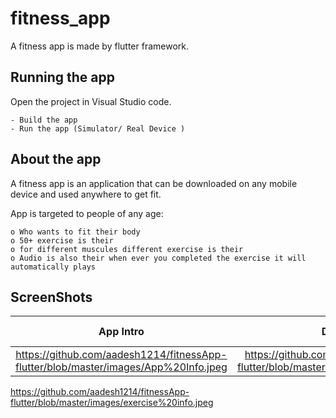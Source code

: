 # fitness_app

A fitness app is made by flutter framework.

## Running the app
  Open the project in Visual Studio code.
  
    - Build the app
    - Run the app (Simulator/ Real Device )

## About the app

A fitness app is an application that can be downloaded on any mobile device and used anywhere to get fit.

App is targeted to people of any age:
  
    o Who wants to fit their body
    o 50+ exercise is their
    o for different muscules different exercise is their
    o Audio is also their when ever you completed the exercise it will automatically plays 
    
## ScreenShots
App Intro                  |Display Info               |Exercise  Info
:-------------------------:|:-------------------------:|:-------------------------:
https://github.com/aadesh1214/fitnessApp-flutter/blob/master/images/App%20Info.jpeg | https://github.com/aadesh1214/fitnessApp-flutter/blob/master/images/display%20Info.jpeg |
https://github.com/aadesh1214/fitnessApp-flutter/blob/master/images/exercise%20info.jpeg
